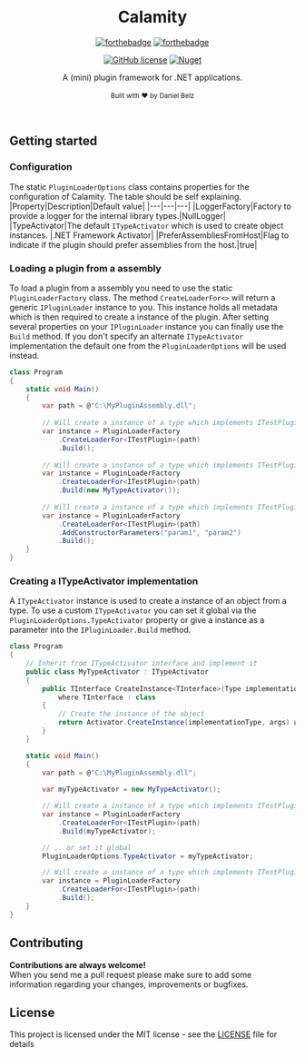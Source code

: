 ﻿﻿﻿﻿<h1 align="center">Calamity</h1><div align="center">

[![forthebadge](https://forthebadge.com/images/badges/fuck-it-ship-it.svg)](https://forthebadge.com)
[![forthebadge](https://forthebadge.com/images/badges/made-with-c-sharp.svg)](https://forthebadge.com)

[![GitHub license](https://img.shields.io/github/license/LegendaryB/Calamity.svg?longCache=true&style=flat-square)](https://github.com/LegendaryB/Calamity/blob/main/LICENSE)
[![Nuget](https://img.shields.io/nuget/v/Calamity.svg?style=flat-square)](https://www.nuget.org/packages/Calamity/)

A (mini) plugin framework for .NET applications.
<br>
<br>
<sub>Built with ❤︎ by Daniel Belz</sub>
</div><br>

## Getting started

### Configuration
The static `PluginLoaderOptions` class contains properties for the configuration of Calamity. The table should be self explaining.
|Property|Description|Default value|
|---|---|---|
|LoggerFactory|Factory to provide a logger for the internal library types.|NullLogger|
|TypeActivator|The default `ITypeActivator` which is used to create object instances. |.NET Framework Activator|
|PreferAssembliesFromHost|Flag to indicate if the plugin should prefer assemblies from the host.|true|

### Loading a plugin from a assembly
To load a plugin from a assembly you need to use the static `PluginLoaderFactory` class. The method `CreateLoaderFor<>` will return a generic `IPluginLoader` instance to you. This instance holds all metadata which is then required to create a instance of the plugin. After setting several properties on your `IPluginLoader` instance you can finally use the `Build` method. If you don't specify an alternate `ITypeActivator` implementation the default one from the `PluginLoaderOptions` will be used instead.

```csharp
class Program
{
    static void Main()
    {
        var path = @"C:\MyPluginAssembly.dll";
        
        // Will create a instance of a type which implements ITestPlugin and uses the default ITypeActivator.
        var instance = PluginLoaderFactory
            .CreateLoaderFor<ITestPlugin>(path)
            .Build();
            
        // Will create a instance of a type which implements ITestPlugin and uses the specified ITypeActivator.
        var instance = PluginLoaderFactory
            .CreateLoaderFor<ITestPlugin>(path)
            .Build(new MyTypeActivator());  
            
        // Will create a instance of a type which implements ITestPlugin and uses the default ITypeActivator in combination with constructor parameters.
        var instance = PluginLoaderFactory
            .CreateLoaderFor<ITestPlugin>(path)
            .AddConstructorParameters("param1", "param2")
            .Build();
    }
}
```

### Creating a ITypeActivator implementation
A `ITypeActivator` instance is used to create a instance of an object from a type. To use a custom `ITypeActivator` you can set it global via the `PluginLoaderOptions.TypeActivator` property or give a instance as a parameter into the `IPluginLoader.Build` method.

```csharp
class Program
{
    // Inherit from ITypeActivator interface and implement it
    public class MyTypeActivator : ITypeActivator
    {
        public TInterface CreateInstance<TInterface>(Type implementationType, object[] args) 
            where TInterface : class
        {
            // Create the instance of the object
            return Activator.CreateInstance(implementationType, args) as TInterface;
        }
    }

    static void Main()
    {
        var path = @"C:\MyPluginAssembly.dll";
        
        var myTypeActivator = new MyTypeActivator();

        // Will create a instance of a type which implements ITestPlugin and uses the custom ITypeActivator.
        var instance = PluginLoaderFactory
            .CreateLoaderFor<ITestPlugin>(path)
            .Build(myTypeActivator);

        // .. or set it global
        PluginLoaderOptions.TypeActivator = myTypeActivator;

        // Will create a instance of a type which implements ITestPlugin and uses the custom ITypeActivator specified in the options.
        var instance = PluginLoaderFactory
            .CreateLoaderFor<ITestPlugin>(path)
            .Build();
    }
}
```


## Contributing

__Contributions are always welcome!__  
When you send me a pull request please make sure to add some information regarding your changes, improvements or bugfixes.

## License

This project is licensed under the MIT license - see the [LICENSE](LICENSE) file for details
